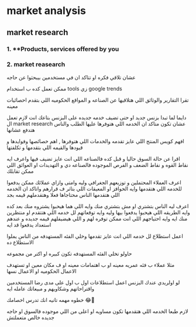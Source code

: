 # market analysis

## market research

### 1. **Products, services offered by you

### 2. market reasearch

عشان تلاقي فكره او تتاكد ان في مستخدمين بيبحثوا عن حاجه 

ممكن تعمل كده ب استخدام tools زي google trends

تقرا التقارير والوثائق اللي هتلاقيها عن الصناعه و المواقع الحكوميه اللي بتقدم احصائيات معينه

دايما لما تبدا بزنس جديد او حتى تضيف خدمه جديده على البزنس بتاعك انت لازم تعمل ال market research عشان تكون متاكد ان الخدمه اللي هتوفرها عليها الطلب والناس هتدفع عشانها 

افهم كويس المنتج اللي عايز تقدمه والخدمات اللي هتوفرها , اهم خصائصها وفوايدها و قيودها والقيمه اللي بتقدمها و تكلفتها

اقرا عن حالة السوق حاليا و قبل كده فالصناعه اللي انت عايز تضيف فيها واعرف ايه نقاط القوه و نقاط الضعف و الفرص الموجوده فالصناعه دي و التهديدات او العوائق اللي ممكن تقابلك

اعرف العملاء المحتملين و توزيعهم الجغرافي وليه وامتى وازاي عملائك ممكن يدفعوا للخدمه اللي هتقدمها وايه الحوافز او المعيقات اللي بتاثر ف قرارهم واتاكد ان الخدمه اللي هتقدمها الناس محتاجاها فعلا وهتقدملهم قيمه بجد 

اعرف ليه الناس بتشتري او مش بتشتري منك وايه اللي هما هيحبوا يشتروه منك بعد كده وايه الطريقه اللي هيحبوا يدفعوا بيها وليه وايه توقعاتهم لل خدمه اللي هتتقدم او منتظرين منك ايه وايه احتياجهم اللي انت ممكن توفره لهم و اللي هيضيفلهم قيمه جديده و عندهم استعداد يدفعوا قد ايه 

اعمل استطلاع لل خدمه اللي انت عايز تقدمها وخلي الفئه المستهدفه من الناس يملوا الاستطلاع ده 

حاولو تخلي الفئه المستهدفه تكون كبيره او اكتر من مجموعه

مثلا عملاء ب فئه عمريه معينه او ب اهتمامات معينه او ف مكان معين او تستهدف الاعمال الحكوميه او الاعمال نسها

لو اولريدي عندك البزنس اعمل استطلاعات اول ب اول على مدى رضا المستخدمين واقتراحاتهم وشكاويهم و مبيعاتك عامله ايه 

خطوه مهمه تانيه انك تدرس اخصامك 😂💚

لازم طبعا الخدمه اللي هتقدمها تكون مساويه او اعلى من اللي موجوده فالسوق او حاجه جديده خالص متعملتش
